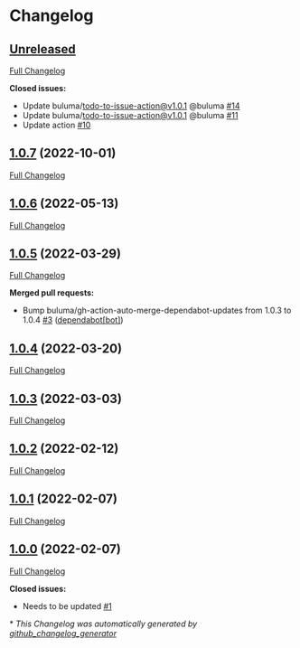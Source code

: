 # Changelog

## [Unreleased](https://github.com/buluma/ansible-role-zabbix_repository/tree/HEAD)

[Full Changelog](https://github.com/buluma/ansible-role-zabbix_repository/compare/1.0.7...HEAD)

**Closed issues:**

- Update buluma/todo-to-issue-action@v1.0.1 @buluma [\#14](https://github.com/buluma/ansible-role-zabbix_repository/issues/14)
- Update buluma/todo-to-issue-action@v1.0.1 @buluma [\#11](https://github.com/buluma/ansible-role-zabbix_repository/issues/11)
- Update action [\#10](https://github.com/buluma/ansible-role-zabbix_repository/issues/10)

## [1.0.7](https://github.com/buluma/ansible-role-zabbix_repository/tree/1.0.7) (2022-10-01)

[Full Changelog](https://github.com/buluma/ansible-role-zabbix_repository/compare/1.0.6...1.0.7)

## [1.0.6](https://github.com/buluma/ansible-role-zabbix_repository/tree/1.0.6) (2022-05-13)

[Full Changelog](https://github.com/buluma/ansible-role-zabbix_repository/compare/1.0.5...1.0.6)

## [1.0.5](https://github.com/buluma/ansible-role-zabbix_repository/tree/1.0.5) (2022-03-29)

[Full Changelog](https://github.com/buluma/ansible-role-zabbix_repository/compare/1.0.4...1.0.5)

**Merged pull requests:**

- Bump buluma/gh-action-auto-merge-dependabot-updates from 1.0.3 to 1.0.4 [\#3](https://github.com/buluma/ansible-role-zabbix_repository/pull/3) ([dependabot[bot]](https://github.com/apps/dependabot))

## [1.0.4](https://github.com/buluma/ansible-role-zabbix_repository/tree/1.0.4) (2022-03-20)

[Full Changelog](https://github.com/buluma/ansible-role-zabbix_repository/compare/1.0.3...1.0.4)

## [1.0.3](https://github.com/buluma/ansible-role-zabbix_repository/tree/1.0.3) (2022-03-03)

[Full Changelog](https://github.com/buluma/ansible-role-zabbix_repository/compare/1.0.2...1.0.3)

## [1.0.2](https://github.com/buluma/ansible-role-zabbix_repository/tree/1.0.2) (2022-02-12)

[Full Changelog](https://github.com/buluma/ansible-role-zabbix_repository/compare/1.0.1...1.0.2)

## [1.0.1](https://github.com/buluma/ansible-role-zabbix_repository/tree/1.0.1) (2022-02-07)

[Full Changelog](https://github.com/buluma/ansible-role-zabbix_repository/compare/1.0.0...1.0.1)

## [1.0.0](https://github.com/buluma/ansible-role-zabbix_repository/tree/1.0.0) (2022-02-07)

[Full Changelog](https://github.com/buluma/ansible-role-zabbix_repository/compare/b63f65c10cf5cbb26946ca888fc71ae622db8b80...1.0.0)

**Closed issues:**

- Needs to be updated [\#1](https://github.com/buluma/ansible-role-zabbix_repository/issues/1)



\* *This Changelog was automatically generated by [github_changelog_generator](https://github.com/github-changelog-generator/github-changelog-generator)*
